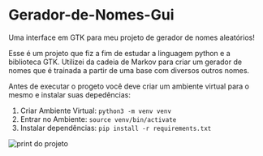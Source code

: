 # Gerador-de-Nomes-Gui

Uma interface em GTK para meu projeto de gerador de nomes aleatórios!

Esse é um projeto que fiz a fim de estudar a linguagem python e a biblioteca GTK. Utilizei da cadeia de Markov para criar um gerador de nomes que é trainada a partir de uma base com diversos outros nomes.

Antes de executar o progeto você deve criar um ambiente virtual para o mesmo e instalar suas depedências:

1. Criar Ambiente Virtual: `python3 -m venv venv` 
2. Entrar no Ambiente: `source venv/bin/activate`
3. Instalar dependências: `pip install -r requirements.txt`

![print do projeto](print/screenchot02.png)

